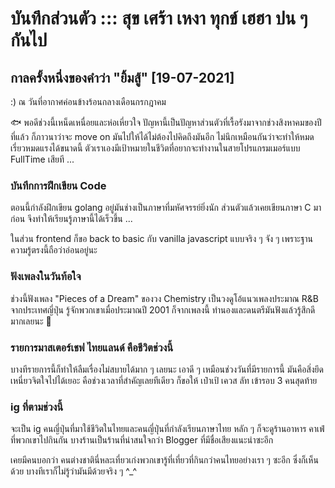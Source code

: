 # บันทึกส่วนตัว ::: สุข เศร้า เหงา ทุกข์ เฮฮา ปน ๆ กันไป

## กาลครั้งหนึ่งของคำว่า "ยิ้มสู้" [19-07-2021]

:) ณ วันที่อากาศค่อนข้างร้อนกลางเดือนกรกฎาคม

:fish: พอดีช่วงนี้เหน็ดเหนื่อยและห่อเหี่ยวใจ ปัญหานี้เป็นปัญหาส่วนตัวที่เรื้อรังมาจากช่วงสิงหาคมของปีที่แล้ว ก็ภาวนาว่าจะ move on มันไปให้ได้ไม่ต้องไปคิดถึงมันอีก ไม่นึกเหมือนกันว่าจะทำให้หมดเรี่ยวหมดแรงได้ขนาดนี้ ตัวเราเองมีเป้าหมายในชีวิตที่อยากจะทำงานในสายโปรแกรมเมอร์แบบ FullTime เสียที ...


### บันทึกการฝึกเขียน Code
ตอนนี้กำลังฝึกเขียน golang อยู่มันช่างเป็นภาษาที่มหัศจรรย์ยิ่งนัก ส่วนตัวแล้วเคยเขียนภาษา C มาก่อน จึงทำให้เรียนรู้ภาษานี้ได้เร็วขึ้น ...

ในส่วน frontend ก็ขอ back to basic กับ vanilla javascript แบบจริง ๆ จัง ๆ เพราะฐานความรู้ตรงนี้ถือว่าอ่อนอยู่นะ 

### ฟังเพลงในวันท้อใจ
ช่วงนี้ฟังเพลง "Pieces of a Dream" ของวง Chemistry เป็นวงดูโอ้แนวเพลงประมาณ R&B จากประเทศญี่ปุ่น รู้จักพวกเขาเมื่อประมาณปี 2001 ก็จากเพลงนี้ ทำนองและดนตรีมันฟังแล้วรู้สึกดีมากเลยนะ :musical_score: 

### รายการมาสเตอร์เชฟ ไทยแลนด์ คือชีวิตช่วงนี้
บางทีรายการนี้ก็ทำให้ลืมเรื่องไม่สบายได้มาก ๆ เลยนะ เอาดี ๆ เหมือนช่วงวันที่มีรายการนี้ มันคือสิ่งยึดเหนี่ยวจิตใจไปได้เยอะ คือช่วงเวลาที่สำคัญเลยทีเดียว ก็ขอให้ เป๋าเป้ เควส ลัท เข้ารอบ 3 คนสุดท้าย

### ig ที่ตามช่วงนี้
จะเป็น ig คนญี่ปุ่นที่มาใช้ชีวิตในไทยและคนญี่ปุ่นที่กำลังเรียนภาษาไทย หลัก ๆ ก็จะดูร้านอาหาร คาเฟ่ที่พวกเขาไปกินกัน บางร้านเป็นร้านที่น่าสนใจกว่า Blogger ที่มีชื่อเสียงแนะนำซะอีก 

เคยมีคนบอกว่า คนต่างชาตินี่หละเที่ยวเก่งพวกเขารู้ที่เที่ยวที่กินกว่าคนไทยอย่างเรา ๆ ซะอีก ซึ่งก็เห็นด้วย บางทีเราก็ไม่รู้ว่ามันมีด้วยจริง ๆ  ^_^


